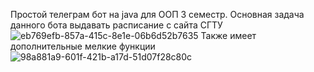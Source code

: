 Простой телеграм бот на java для ООП 3 семестр.
Основная задача данного бота выдавать расписание с сайта СГТУ
![eb769efb-857a-415c-8e1e-06b6d52b7635](https://github.com/MrPushistik/Telegram-Bot-OOP/assets/116755274/bbfbc80d-e82f-4ebe-aad3-6232f079e096)
Также имеет дополнительные мелкие функции
![98a881a9-601f-421b-a17d-51d07f28c80c](https://github.com/MrPushistik/Telegram-Bot-OOP/assets/116755274/639d6981-3744-4b69-876c-79b12d78077e)

